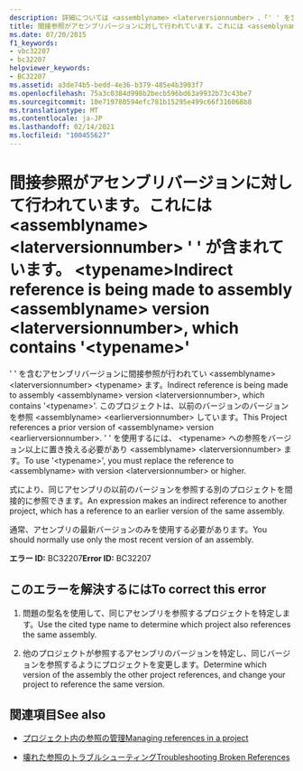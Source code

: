 ```yaml
---
description: 詳細については <assemblyname> <laterversionnumber> 、「' ' を含むアセンブリバージョンに間接参照を作成する」を参照してください。 <typename>
title: 間接参照がアセンブリバージョンに対して行われています。これには <assemblyname> <laterversionnumber> ' ' が含まれています。 <typename>
ms.date: 07/20/2015
f1_keywords:
- vbc32207
- bc32207
helpviewer_keywords:
- BC32207
ms.assetid: a3de74b5-bedd-4e36-b379-485e4b3903f7
ms.openlocfilehash: 75a3c0384d998b2becb596bd63a9932b73c43be7
ms.sourcegitcommit: 10e719780594efc781b15295e499c66f316068b8
ms.translationtype: MT
ms.contentlocale: ja-JP
ms.lasthandoff: 02/14/2021
ms.locfileid: "100455627"
---
```

# <a name="indirect-reference-is-being-made-to-assembly-assemblyname-version-laterversionnumber-which-contains-typename"></a><span data-ttu-id="19cf3-103">間接参照がアセンブリバージョンに対して行われています。これには \<assemblyname> \<laterversionnumber> ' ' が含まれています。 \<typename></span><span class="sxs-lookup"><span data-stu-id="19cf3-103">Indirect reference is being made to assembly \<assemblyname> version \<laterversionnumber>, which contains '\<typename>'</span></span>

<span data-ttu-id="19cf3-104">' ' を含むアセンブリバージョンに間接参照が行われてい \<assemblyname> \<laterversionnumber> \<typename> ます。</span><span class="sxs-lookup"><span data-stu-id="19cf3-104">Indirect reference is being made to assembly \<assemblyname> version \<laterversionnumber>, which contains '\<typename>'.</span></span> <span data-ttu-id="19cf3-105">このプロジェクトは、以前のバージョンのバージョンを参照 \<assemblyname> \<earlierversionnumber> しています。</span><span class="sxs-lookup"><span data-stu-id="19cf3-105">This Project references a prior version of \<assemblyname> version \<earlierversionnumber>.</span></span> <span data-ttu-id="19cf3-106">' ' を使用するには、 \<typename> への参照をバージョン以上に置き換える必要があり \<assemblyname> \<laterversionnumber> ます。</span><span class="sxs-lookup"><span data-stu-id="19cf3-106">To use '\<typename>', you must replace the reference to \<assemblyname> with version \<laterversionnumber> or higher.</span></span>  
  
 <span data-ttu-id="19cf3-107">式により、同じアセンブリの以前のバージョンを参照する別のプロジェクトを間接的に参照できます。</span><span class="sxs-lookup"><span data-stu-id="19cf3-107">An expression makes an indirect reference to another project, which has a reference to an earlier version of the same assembly.</span></span>  
  
 <span data-ttu-id="19cf3-108">通常、アセンブリの最新バージョンのみを使用する必要があります。</span><span class="sxs-lookup"><span data-stu-id="19cf3-108">You should normally use only the most recent version of an assembly.</span></span>  
  
 <span data-ttu-id="19cf3-109">**エラー ID:** BC32207</span><span class="sxs-lookup"><span data-stu-id="19cf3-109">**Error ID:** BC32207</span></span>  
  
## <a name="to-correct-this-error"></a><span data-ttu-id="19cf3-110">このエラーを解決するには</span><span class="sxs-lookup"><span data-stu-id="19cf3-110">To correct this error</span></span>  
  
1. <span data-ttu-id="19cf3-111">問題の型名を使用して、同じアセンブリを参照するプロジェクトを特定します。</span><span class="sxs-lookup"><span data-stu-id="19cf3-111">Use the cited type name to determine which project also references the same assembly.</span></span>  
  
2. <span data-ttu-id="19cf3-112">他のプロジェクトが参照するアセンブリのバージョンを特定し、同じバージョンを参照するようにプロジェクトを変更します。</span><span class="sxs-lookup"><span data-stu-id="19cf3-112">Determine which version of the assembly the other project references, and change your project to reference the same version.</span></span>  
  
## <a name="see-also"></a><span data-ttu-id="19cf3-113">関連項目</span><span class="sxs-lookup"><span data-stu-id="19cf3-113">See also</span></span>

- [<span data-ttu-id="19cf3-114">プロジェクト内の参照の管理</span><span class="sxs-lookup"><span data-stu-id="19cf3-114">Managing references in a project</span></span>](/visualstudio/ide/managing-references-in-a-project)

- [<span data-ttu-id="19cf3-115">壊れた参照のトラブルシューティング</span><span class="sxs-lookup"><span data-stu-id="19cf3-115">Troubleshooting Broken References</span></span>](/visualstudio/ide/troubleshooting-broken-references)
